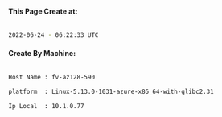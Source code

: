
   
#### This Page Create at:

```bash

2022-06-24 - 06:22:33 UTC

```

#### Create By Machine:

```bash

Host Name : fv-az128-590

platform  : Linux-5.13.0-1031-azure-x86_64-with-glibc2.31

Ip Local  : 10.1.0.77

```

